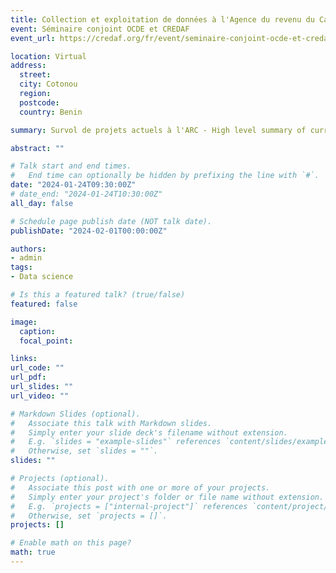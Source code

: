 ```yaml
---
title: Collection et exploitation de données à l'Agence du revenu du Canada
event: Séminaire conjoint OCDE et CREDAF
event_url: https://credaf.org/fr/event/seminaire-conjoint-ocde-et-credaf/

location: Virtual
address:
  street: 
  city: Cotonou
  region: 
  postcode: 
  country: Benin

summary: Survol de projets actuels à l'ARC - High level summary of current CRA projects

abstract: ""

# Talk start and end times.
#   End time can optionally be hidden by prefixing the line with `#`.
date: "2024-01-24T09:30:00Z"
# date_end: "2024-01-24T10:30:00Z"
all_day: false

# Schedule page publish date (NOT talk date).
publishDate: "2024-02-01T00:00:00Z"

authors:
- admin 
tags: 
- Data science

# Is this a featured talk? (true/false)
featured: false

image:
  caption: 
  focal_point: 

links:
url_code: ""
url_pdf: 
url_slides: ""
url_video: ""

# Markdown Slides (optional).
#   Associate this talk with Markdown slides.
#   Simply enter your slide deck's filename without extension.
#   E.g. `slides = "example-slides"` references `content/slides/example-slides.md`.
#   Otherwise, set `slides = ""`.
slides: "" 

# Projects (optional).
#   Associate this post with one or more of your projects.
#   Simply enter your project's folder or file name without extension.
#   E.g. `projects = ["internal-project"]` references `content/project/deep-learning/index.md`.
#   Otherwise, set `projects = []`.
projects: []

# Enable math on this page?
math: true
---
```

